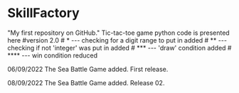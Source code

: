 # SkillFactory
"My first repository on GitHub."
Tic-tac-toe game python code is presented here
#version 2.0
    # * --- checking for a digit range to put in added
    # ** --- checking if not 'integer' was put in added
    # *** --- 'draw' condition added
    # **** --- win condition reduced

06/09/2022
The Sea Battle Game added. First release.

08/09/2022
The Sea Battle Game added. Release 02.
